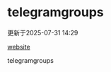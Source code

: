 # telegramgroups
更新于2025-07-31 14:29

[website](https://allgroups.github.io/telegramgroups/)

telegramgroups
